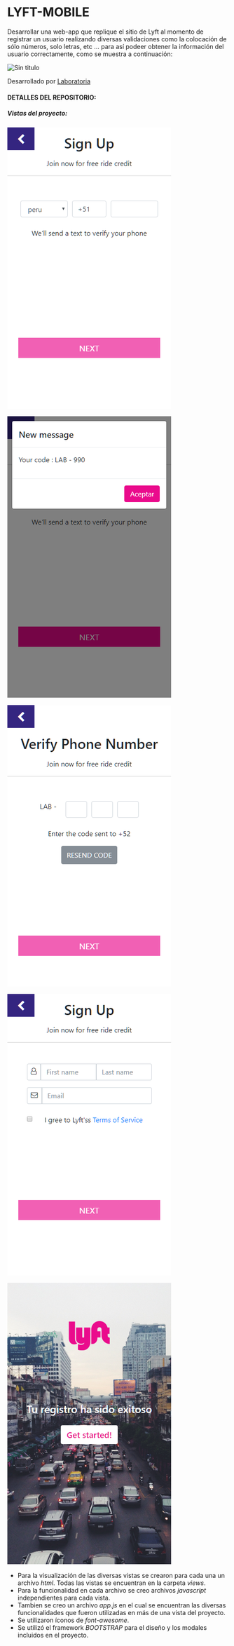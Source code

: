 # LYFT-MOBILE 

Desarrollar una web-app que replique el sitio de Lyft al momento de registrar un usuario realizando diversas validaciones como la colocación de sólo números, solo letras, etc ... para así podeer obtener la información del usuario correctamente, como se muestra a continuación:

![Sin titulo](https://user-images.githubusercontent.com/32286663/36439542-48967ebc-163b-11e8-87dd-bfd95ca6c07f.png) 

Desarrollado por [Laboratoria](http://www.laboratoria.la/ "titulo")

#### DETALLES DEL REPOSITORIO:

##### Vistas del proyecto:

![Sin titulo](assets/images/2.png) 

![Sin titulo](assets/images/3.png) 

![Sin titulo](assets/images/4.png)  

![Sin titulo](assets/images/5.png)  

![Sin titulo](assets/images/6.png)

+ Para la visualización de las diversas vistas se crearon para cada una un archivo *html*. Todas las vistas se encuentran en la carpeta *views*.
+ Para la funcionalidad en cada archivo se creo archivos *javascript* independientes para cada vista.
+ Tambien se creo un archivo *app.js* en el cual se encuentran las diversas funcionalidades que fueron utilizadas en más de una vista del proyecto.
+ Se utilizaron íconos de *font-awesome*.
+ Se utilizó el framework *BOOTSTRAP* para el diseño y los modales incluidos en el proyecto.


